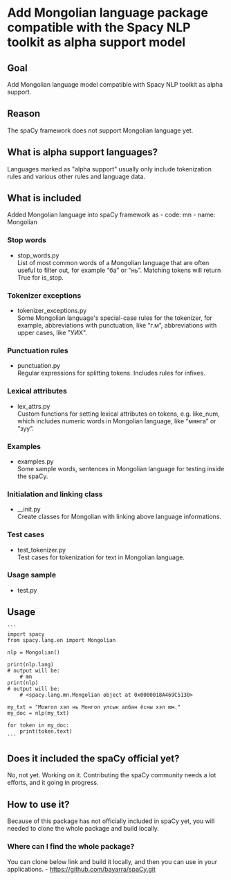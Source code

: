 # Add Mongolian language package compatible with the Spacy NLP toolkit as alpha support model

## Goal
Add Mongolian language model compatible with Spacy NLP toolkit as alpha support. 
## Reason
The spaCy framework does not support Mongolian language yet. 
## What is alpha support languages?
Languages marked as "alpha support" usually only include tokenization rules and various other rules and language data.

## What is included
Added Mongolian language into spaCy framework as 
    - code: mn
    - name: Mongolian

### Stop words
- stop_words.py  
List of most common words of a Mongolian language that are often useful to filter out, for example “ба” or “нь”. Matching tokens will return True for is_stop.
### Tokenizer exceptions
- tokenizer_exceptions.py  
Some Mongolian language's special-case rules for the tokenizer, for example, abbreviations with punctuation, like “г.м”, abbreviations with upper cases, like "УИХ".
### Punctuation rules
- punctuation.py  
Regular expressions for splitting tokens. Includes rules for infixes.
### Lexical attributes
- lex_attrs.py  
Custom functions for setting lexical attributes on tokens, e.g. like_num, which includes numeric words in Mongolian language, like “мянга” or “зуу”.
### Examples
- examples.py  
Some sample words, sentences in Mongolian language for testing inside the spaCy.
### Initialation and linking class
- __init.py  
Create classes for Mongolian with linking above language informations. 

### Test cases
- test_tokenizer.py  
Test cases for tokenization for text in Mongolian language.

### Usage sample
- test.py  

## Usage
    ```
    import spacy
    from spacy.lang.en import Mongolian

    nlp = Mongolian()

    print(nlp.lang) 
    # output will be:
        # mn
    print(nlp) 
    # output will be:
        # <spacy.lang.mn.Mongolian object at 0x0000018A469C5130>

    my_txt = "Монгол хэл нь Монгол улсын албан ёсны хэл юм."
    my_doc = nlp(my_txt)

    for token in my_doc:
        print(token.text)
    ```

## Does it included the spaCy official yet?
No, not yet. Working on it. Contributing the spaCy community needs a lot efforts, and it going in progress. 

## How to use it?
Because of this package has not officially included in spaCy yet, you will needed to clone the whole package and build locally. 

### Where can I find the whole package?
You can clone below link and build it locally, and then you can use in your applications. 
    - https://github.com/bayarra/spaCy.git
